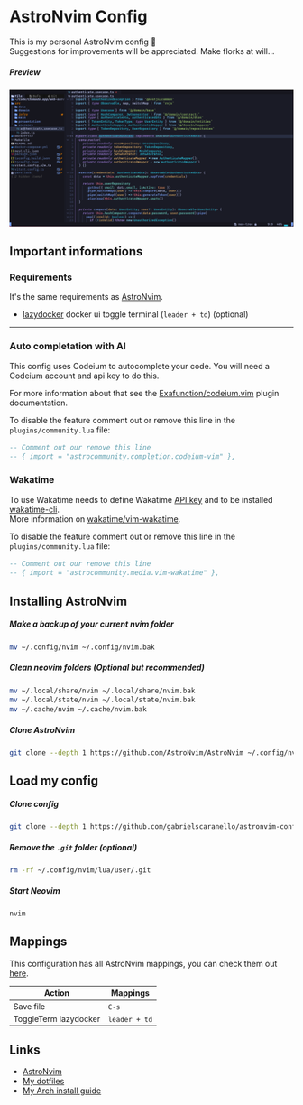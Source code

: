 # AstroNvim Config

This is my personal AstroNvim config 🫣  
Suggestions for improvements will be appreciated. Make florks at will...

##### Preview

![](./preview.png)

## Important informations

### Requirements

It's the same requirements as [AstroNvim](https://astronvim.com/#-requirements).

- [lazydocker](https://github.com/jesseduffield/lazydocker) docker ui toggle terminal (`leader + td`) (optional)

---

### Auto completation with AI

This config uses Codeium to autocomplete your code. You will need a Codeium account and api key to do this.

For more information about that see the [Exafunction/codeium.vim](https://github.com/Exafunction/codeium.vim) plugin documentation.

To disable the feature comment out or remove this line in the `plugins/community.lua` file:

```lua
-- Comment out our remove this line
-- { import = "astrocommunity.completion.codeium-vim" },
```

### Wakatime

To use Wakatime needs to define Wakatime [API key](https://wakatime.com/settings#apikey) and to be installed [wakatime-cli](https://github.com/wakatime/wakatime-cli).  
More information on [wakatime/vim-wakatime](https://github.com/wakatime/vim-wakatime).

To disable the feature comment out or remove this line in the `plugins/community.lua` file:

```lua
-- Comment out our remove this line
-- { import = "astrocommunity.media.vim-wakatime" },
```

## Installing AstroNvim

##### Make a backup of your current nvim folder

```bash
mv ~/.config/nvim ~/.config/nvim.bak
```

##### Clean neovim folders (Optional but recommended)

```bash
mv ~/.local/share/nvim ~/.local/share/nvim.bak
mv ~/.local/state/nvim ~/.local/state/nvim.bak
mv ~/.cache/nvim ~/.cache/nvim.bak
```

##### Clone AstroNvim

```bash
git clone --depth 1 https://github.com/AstroNvim/AstroNvim ~/.config/nvim
```

## Load my config

##### Clone config

```bash
git clone --depth 1 https://github.com/gabrielscaranello/astronvim-config ~/.config/nvim/lua/user
```

##### Remove the `.git` folder (optional)

```bash
rm -rf ~/.config/nvim/lua/user/.git
```

##### Start Neovim

```bash
nvim
```

## Mappings

This configuration has all AstroNvim mappings, you can check them out [here](https://astronvim.com/Basic%20Usage/mappings).

| Action                | Mappings      |
| --------------------- | ------------- |
| Save file             | `C-s`         |
| ToggleTerm lazydocker | `leader + td` |

## Links

- [AstroNvim](https://astronvim.com/)
- [My dotfiles](https://github.com/gabrielscaranello/dotfiles)
- [My Arch install guide](https://github.com/gabrielscaranello/arch)
